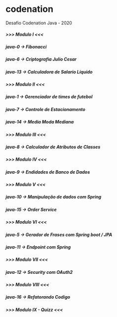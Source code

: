 # codenation
Desafio Codenation Java - 2020


##### >>> Modulo I <<<
##### java-0 -> Fibonacci
##### java-6 -> Criptografia Julio Cesar
##### java-13 -> Calculadora de Salario Liquido

##### >>> Modulo II <<<
##### java-1 -> Gerenciador de times de futebol
##### java-7 -> Controle de Estacionamento
##### java-14 -> Media Moda Mediana

##### >>> Modulo III <<<
##### java-8 -> Calculador de Atributos de Classes

##### >>> Modulo IV <<<
##### java-9 -> Endidades de Banco de Dados

##### >>> Modulo V <<<
##### java-10 -> Manipulação de dados com Spring
##### java-15 -> Order Service

##### >>> Modulo VI <<<
##### java-5 -> Gerador de Frases com Spring boot / JPA
##### java-11 -> Endpoint com Spring

##### >>> Modulo VII <<<
##### java-12 -> Security com OAuth2

##### >>> Modulo VIII <<<
##### java-16 -> Refatorando Codigo

##### >>> Modulo IX - Quizz <<<
